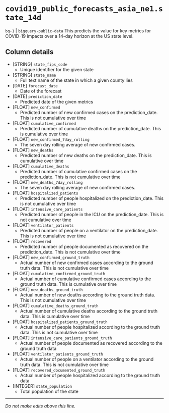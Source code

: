 # `covid19_public_forecasts_asia_ne1.state_14d`
`bq-1` | `bigquery-public-data`
This predicts the value for key metrics for COVID-19 impacts over a 14-day horizon at the US state level.

## Column details
* [STRING]    `state_fips_code`
  - Unique identifier for the given state
* [STRING]    `state_name`
  - Full text name of the state in which a given county lies
* [DATE]      `forecast_date`
  - Date of the forecast
* [DATE]      `prediction_date`
  - Predicted date of the given metrics
* [FLOAT]     `new_confirmed`
  - Predicted number of new confirmed cases on the prediction_date. This is not cumulative over time
* [FLOAT]     `cumulative_confirmed`
  - Predicted number of cumulative deaths on the prediction_date. This is cumulative over time
* [FLOAT]     `new_confirmed_7day_rolling`
  - The seven day rolling average of new confirmed cases.
* [FLOAT]     `new_deaths`
  - Predicted number of new deaths on the prediction_date. This is cumulative over time
* [FLOAT]     `cumulative_deaths`
  - Predicted number of cumulative confirmed cases on the prediction_date. This is not cumulative over time
* [FLOAT]     `new_deaths_7day_rolling`
  - The seven day rolling average of new confirmed cases.
* [FLOAT]     `hospitalized_patients`
  - Predicted number of people hospitalized on the prediction_date. This is not cumulative over time
* [FLOAT]     `intensive_care_patients`
  - Predicted number of people in the ICU on the prediction_date. This is not cumulative over time
* [FLOAT]     `ventilator_patients`
  - Predicted number of people on a ventilator on the prediction_date. This is not cumulative over time
* [FLOAT]     `recovered`
  - Predicted number of people documented as recovered on the prediction_date. This is not cumulative over time
* [FLOAT]     `new_confirmed_ground_truth`
  - Actual number of new confirmed cases according to the ground truth data. This is not cumulative over time
* [FLOAT]     `cumulative_confirmed_ground_truth`
  - Actual number of cumulative confirmed cases according to the ground truth data. This is cumulative over time
* [FLOAT]     `new_deaths_ground_truth`
  - Actual number of new deaths according to the ground truth data. This is not cumulative over time
* [FLOAT]     `cumulative_deaths_ground_truth`
  - Actual number of cumulative deaths according to the ground truth data. This is cumulative over time
* [FLOAT]     `hospitalized_patients_ground_truth`
  - Actual number of people hospitalized according to the ground truth data. This is not cumulative over time
* [FLOAT]     `intensive_care_patients_ground_truth`
  - Actual number of people documented as recovered according to the ground truth data
* [FLOAT]     `ventilator_patients_ground_truth`
  - Actual number of people on a ventilator according to the ground truth data. This is not cumulative over time
* [FLOAT]     `recovered_documented_ground_truth`
  - Actual number of people hospitalized according to the ground truth data
* [INTEGER]   `state_population`
  - Total population of the state

-------------------------------------------------------------------------------
*Do not make edits above this line.*
